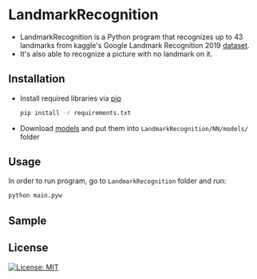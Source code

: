 # LandmarkRecognition

- LandmarkRecognition is a Python program that recognizes up to 43 landmarks from kaggle's Google Landmark Recognition 2019 [dataset](https://www.kaggle.com/c/landmark-recognition-2019/data). 
- It's also able to recognize a picture with no landmark on it.

## Installation

- Install required libraries via [pip](https://pip.pypa.io/en/stable/)
  ```bash
  pip install -r requirements.txt
  ```
- Download [models](https://drive.google.com/drive/folders/1MRMkW9zAldCKU7sjvkW7Hx90Krj8s387?usp=sharing) and put them into ```LandmarkRecognition/NN/models/``` folder

## Usage
In order to run program, go to ```LandmarkRecognition``` folder and run:

```bash
python main.pyw
```

## Sample


## License
[![License: MIT](https://img.shields.io/badge/License-MIT-green.svg)](https://opensource.org/licenses/MIT)
